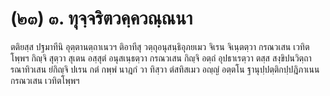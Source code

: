 <h1>(๒๓) ๓. ทุจฺจริตวคฺควณฺณนา</h1>
<p> ตติยสฺส  ปฐมาทีนิ อุตฺตานตฺถาเนวฯ ติอาทีสุ วตฺถุอนุสนฺธิอุภยเมว จิเรน จิเนฺตตฺวา กรณวเสน  เวทิตโพฺพฯ กิญฺจิ สุตฺวา สุเตน อสฺสุตํ อนุสเนฺธตฺวา กรณวเสน  กิญฺจิ อตฺถํ อุปธาเรตฺวา ตสฺส สงฺขิปนวิตฺถารณาทิวเสน   ยํกิญฺจิ ปเรน กตํ กพฺพํ นาฎกํ วา ทิสฺวา ตํสทิสเมว อญฺญํ อตฺตโน ฐานุปฺปตฺติกปฺปฎิภาเนน กรณวเสน  เวทิตโพฺพฯ</p>

</p>





